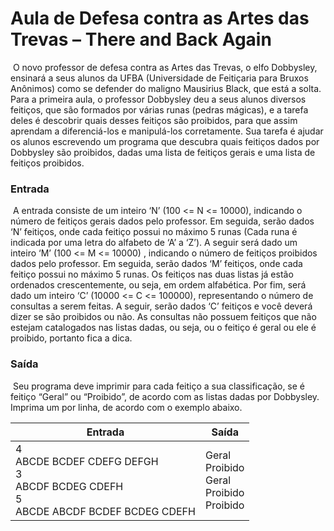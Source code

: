 # Aula de Defesa contra as Artes das Trevas – There and Back Again

​	O novo professor de defesa contra as Artes das Trevas,
o elfo Dobbysley, ensinará a seus alunos da UFBA
(Universidade de Feitiçaria para Bruxos Anônimos) como se
defender do maligno Mausirius Black, que está a solta. Para a
primeira aula, o professor Dobbysley deu a seus alunos
diversos feitiços, que são formados por várias runas (pedras
mágicas), e a tarefa deles é descobrir quais desses feitiços
são proibidos, para que assim aprendam a diferenciá-los e
manipulá-los corretamente. Sua tarefa é ajudar os alunos
escrevendo um programa que descubra quais feitiços dados
por Dobbysley são proibidos, dadas uma lista de feitiços
gerais e uma lista de feitiços proibidos.

### Entrada

​	A entrada consiste de um inteiro ‘N’ (100 <= N <= 10000), indicando o número de feitiços gerais
dados pelo professor. Em seguida, serão dados ‘N’ feitiços, onde cada feitiço possui no máximo 5 runas
(Cada runa é indicada por uma letra do alfabeto de ‘A’ a ‘Z’). A seguir será dado um inteiro ‘M’ (100 <= M
<= 10000) , indicando o número de feitiços proibidos dados pelo professor. Em seguida, serão dados ‘M’
feitiços, onde cada feitiço possui no máximo 5 runas. Os feitiços nas duas listas já estão ordenados
crescentemente, ou seja, em ordem alfabética. Por fim, será dado um inteiro ‘C’ (10000 <= C <=
100000), representando o número de consultas a serem feitas. A seguir, serão dados ‘C’ feitiços e você
deverá dizer se são proibidos ou não. As consultas não possuem feitiços que não estejam
catalogados nas listas dadas, ou seja, ou o feitiço é geral ou ele é proibido, portanto fica a dica.

### Saída

​	Seu programa deve imprimir para cada feitiço a sua classificação, se é feitiço “Geral” ou “Proibido”,
de acordo com as listas dadas por Dobbysley. Imprima um por linha, de acordo com o exemplo abaixo.

| Entrada                                                      | Saída                                                  |
| ------------------------------------------------------------ | ------------------------------------------------------ |
| 4<br/>ABCDE BCDEF CDEFG DEFGH<br/>3<br/>ABCDF BCDEG CDEFH<br/>5<br/>ABCDE ABCDF BCDEF BCDEG CDEFH | Geral<br/>Proibido<br/>Geral<br/>Proibido<br/>Proibido |

